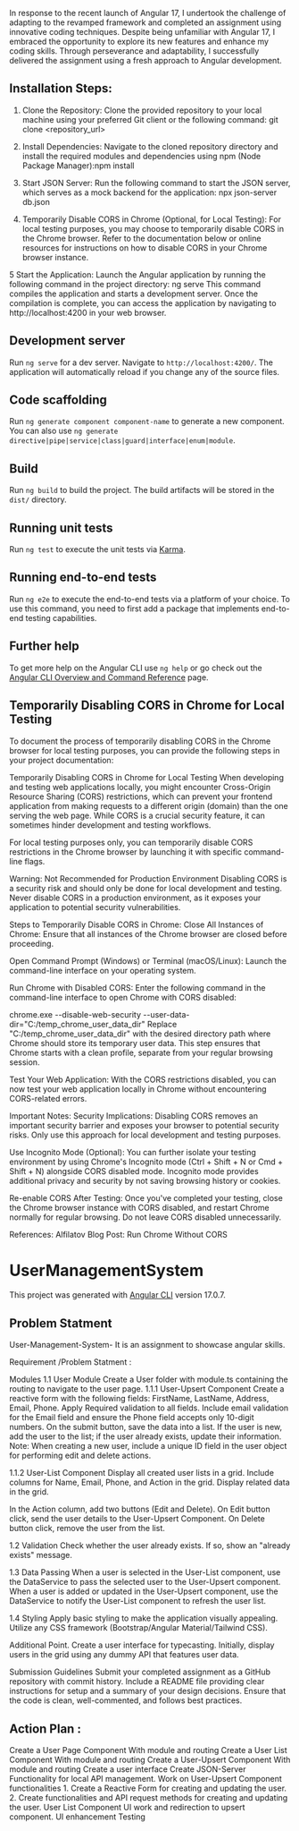 
In response to the recent launch of Angular 17, I undertook the challenge of adapting to the revamped framework and completed an assignment using innovative coding techniques. Despite being unfamiliar with Angular 17, I embraced the opportunity to explore its new features and enhance my coding skills. Through perseverance and adaptability, I successfully delivered the assignment using a fresh approach to Angular development.

## Installation Steps:

1. Clone the Repository:
Clone the provided repository to your local machine using your preferred Git client or the following command:  git clone <repository_url>

2. Install Dependencies:
Navigate to the cloned repository directory and install the required modules and dependencies using npm (Node Package Manager):npm install

3. Start JSON Server:
Run the following command to start the JSON server, which serves as a mock backend for the application: npx json-server db.json

4. Temporarily Disable CORS in Chrome (Optional, for Local Testing):
For local testing purposes, you may choose to temporarily disable CORS in the Chrome browser. Refer to the documentation below or online resources for instructions on how to disable CORS in your Chrome browser instance.

5 Start the Application:
Launch the Angular application by running the following command in the project directory: ng serve
This command compiles the application and starts a development server. Once the compilation is complete, you can access the application by navigating to http://localhost:4200 in your web browser.

## Development server

Run `ng serve` for a dev server. Navigate to `http://localhost:4200/`. The application will automatically reload if you change any of the source files.

## Code scaffolding

Run `ng generate component component-name` to generate a new component. You can also use `ng generate directive|pipe|service|class|guard|interface|enum|module`.

## Build

Run `ng build` to build the project. The build artifacts will be stored in the `dist/` directory.

## Running unit tests

Run `ng test` to execute the unit tests via [Karma](https://karma-runner.github.io).

## Running end-to-end tests

Run `ng e2e` to execute the end-to-end tests via a platform of your choice. To use this command, you need to first add a package that implements end-to-end testing capabilities.

## Further help

To get more help on the Angular CLI use `ng help` or go check out the [Angular CLI Overview and Command Reference](https://angular.io/cli) page.

## Temporarily Disabling CORS in Chrome for Local Testing

To document the process of temporarily disabling CORS in the Chrome browser for local testing purposes, you can provide the following steps in your project documentation:

Temporarily Disabling CORS in Chrome for Local Testing
When developing and testing web applications locally, you might encounter Cross-Origin Resource Sharing (CORS) restrictions, which can prevent your frontend application from making requests to a different origin (domain) than the one serving the web page. While CORS is a crucial security feature, it can sometimes hinder development and testing workflows.

For local testing purposes only, you can temporarily disable CORS restrictions in the Chrome browser by launching it with specific command-line flags.

Warning: Not Recommended for Production Environment
Disabling CORS is a security risk and should only be done for local development and testing. Never disable CORS in a production environment, as it exposes your application to potential security vulnerabilities.

Steps to Temporarily Disable CORS in Chrome:
Close All Instances of Chrome:
Ensure that all instances of the Chrome browser are closed before proceeding.

Open Command Prompt (Windows) or Terminal (macOS/Linux):
Launch the command-line interface on your operating system.

Run Chrome with Disabled CORS:
Enter the following command in the command-line interface to open Chrome with CORS disabled:

chrome.exe --disable-web-security --user-data-dir="C:/temp_chrome_user_data_dir"
Replace "C:/temp_chrome_user_data_dir" with the desired directory path where Chrome should store its temporary user data. This step ensures that Chrome starts with a clean profile, separate from your regular browsing session.

Test Your Web Application:
With the CORS restrictions disabled, you can now test your web application locally in Chrome without encountering CORS-related errors.

Important Notes:
Security Implications: Disabling CORS removes an important security barrier and exposes your browser to potential security risks. Only use this approach for local development and testing purposes.

Use Incognito Mode (Optional): You can further isolate your testing environment by using Chrome's Incognito mode (Ctrl + Shift + N or Cmd + Shift + N) alongside CORS disabled mode. Incognito mode provides additional privacy and security by not saving browsing history or cookies.

Re-enable CORS After Testing: Once you've completed your testing, close the Chrome browser instance with CORS disabled, and restart Chrome normally for regular browsing. Do not leave CORS disabled unnecessarily.

References:
Alfilatov Blog Post: Run Chrome Without CORS

# UserManagementSystem

This project was generated with [Angular CLI](https://github.com/angular/angular-cli) version 17.0.7.


## Problem Statment  

User-Management-System-
It is an assignment to showcase angular skills.

Requirement /Problem Statment :

Modules 1.1 User Module Create a User folder with module.ts containing the routing to navigate to the user page.
1.1.1 User-Upsert Component Create a reactive form with the following fields: FirstName, LastName, Address, Email, Phone. Apply Required validation to all fields. Include email validation for the Email field and ensure the Phone field accepts only 10-digit numbers. On the submit button, save the data into a list. If the user is new, add the user to the list; if the user already exists, update their information. Note: When creating a new user, include a unique ID field in the user object for performing edit and delete actions.

1.1.2 User-List Component Display all created user lists in a grid. Include columns for Name, Email, Phone, and Action in the grid. Display related data in the grid.

In the Action column, add two buttons (Edit and Delete). On Edit button click, send the user details to the User-Upsert Component. On Delete button click, remove the user from the list.

1.2 Validation Check whether the user already exists. If so, show an "already exists" message.

1.3 Data Passing When a user is selected in the User-List component, use the DataService to pass the selected user to the User-Upsert component. When a user is added or updated in the User-Upsert component, use the DataService to notify the User-List component to refresh the user list.

1.4 Styling Apply basic styling to make the application visually appealing. Utilize any CSS framework (Bootstrap/Angular Material/Tailwind CSS).

Additional Point. Create a user interface for typecasting. Initially, display users in the grid using any dummy API that features user data.

Submission Guidelines Submit your completed assignment as a GitHub repository with commit history. Include a README file providing clear instructions for setup and a summary of your design decisions. Ensure that the code is clean, well-commented, and follows best practices.

## Action Plan :

Create a User Page Component With module and routing
Create a User List Component With module and routing
Create a User-Upsert Component With module and routing
Create a user interface
Create JSON-Server Functionality for local API management.
Work on User-Upsert Component functionalities 1. Create a Reactive Form for creating and updating the user. 2. Create functionalities and API request methods for creating and updating the user.
User List Component UI work and redirection to upsert component.
UI enhancement
Testing
